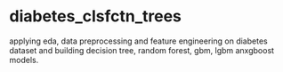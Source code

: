 # diabetes_clsfctn_trees
applying eda, data preprocessing and feature engineering on diabetes dataset and building decision tree, random forest, gbm, lgbm anxgboost models.
